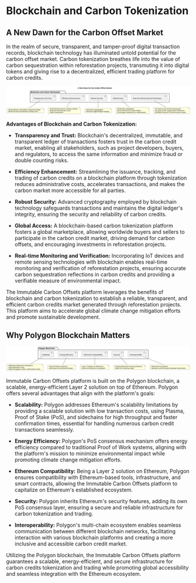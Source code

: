 # Blockchain and Carbon Tokenization

## A New Dawn for the Carbon Offset Market

In the realm of secure, transparent, and tamper-proof digital transaction records, blockchain technology has illuminated untold potential for the carbon offset market. Carbon tokenization breathes life into the value of carbon sequestration within reforestation projects, transmuting it into digital tokens and giving rise to a decentralized, efficient trading platform for carbon credits.

![blochchain](/static/images/bkc.svg)

**Advantages of Blockchain and Carbon Tokenization:**

- **Transparency and Trust:** Blockchain's decentralized, immutable, and transparent ledger of transactions fosters trust in the carbon credit market, enabling all stakeholders, such as project developers, buyers, and regulators, to access the same information and minimize fraud or double counting risks.

- **Efficiency Enhancement:** Streamlining the issuance, tracking, and trading of carbon credits on a blockchain platform through tokenization reduces administrative costs, accelerates transactions, and makes the carbon market more accessible for all parties.

- **Robust Security:** Advanced cryptography employed by blockchain technology safeguards transactions and maintains the digital ledger's integrity, ensuring the security and reliability of carbon credits.

- **Global Access:** A blockchain-based carbon tokenization platform fosters a global marketplace, allowing worldwide buyers and sellers to participate in the carbon credit market, driving demand for carbon offsets, and encouraging investments in reforestation projects.

- **Real-time Monitoring and Verification:** Incorporating IoT devices and remote sensing technologies with blockchain enables real-time monitoring and verification of reforestation projects, ensuring accurate carbon sequestration reflections in carbon credits and providing a verifiable measure of environmental impact.

The Immutable Carbon Offsets platform leverages the benefits of blockchain and carbon tokenization to establish a reliable, transparent, and efficient carbon credits market generated through reforestation projects. This platform aims to accelerate global climate change mitigation efforts and promote sustainable development.

## Why Polygon Blockchain Matters

![polygon](/static/images/pol.svg)

Immutable Carbon Offsets platform is built on the Polygon blockchain, a scalable, energy-efficient Layer 2 solution on top of Ethereum. Polygon offers several advantages that align with the platform's goals:

- **Scalability:** Polygon addresses Ethereum's scalability limitations by providing a scalable solution with low transaction costs, using Plasma, Proof of Stake (PoS), and sidechains for high throughput and faster confirmation times, essential for handling numerous carbon credit transactions seamlessly.

- **Energy Efficiency:** Polygon's PoS consensus mechanism offers energy efficiency compared to traditional Proof of Work systems, aligning with the platform's mission to minimize environmental impact while promoting climate change mitigation efforts.

- **Ethereum Compatibility:** Being a Layer 2 solution on Ethereum, Polygon ensures compatibility with Ethereum-based tools, infrastructure, and smart contracts, allowing the Immutable Carbon Offsets platform to capitalize on Ethereum's established ecosystem.

- **Security:** Polygon inherits Ethereum's security features, adding its own PoS consensus layer, ensuring a secure and reliable infrastructure for carbon tokenization and trading.

- **Interoperability:** Polygon's multi-chain ecosystem enables seamless communication between different blockchain networks, facilitating interaction with various blockchain platforms and creating a more inclusive and accessible carbon credit market.

Utilizing the Polygon blockchain, the Immutable Carbon Offsets platform guarantees a scalable, energy-efficient, and secure infrastructure for carbon credits tokenization and trading while promoting global accessibility and seamless integration with the Ethereum ecosystem.
